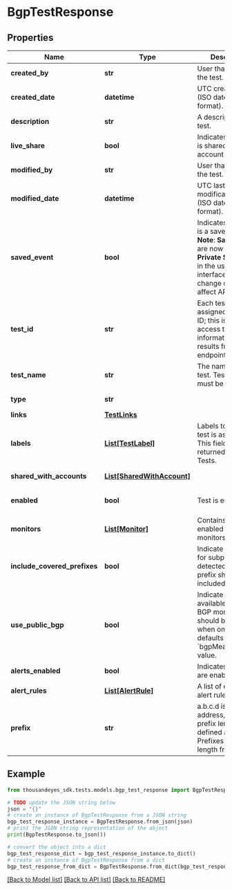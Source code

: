 # BgpTestResponse


## Properties

Name | Type | Description | Notes
------------ | ------------- | ------------- | -------------
**created_by** | **str** | User that created the test. | [optional] [readonly] 
**created_date** | **datetime** | UTC created date (ISO date-time format). | [optional] [readonly] 
**description** | **str** | A description of the test. | [optional] 
**live_share** | **bool** | Indicates if the test is shared with the account group. | [optional] [readonly] 
**modified_by** | **str** | User that modified the test. | [optional] [readonly] 
**modified_date** | **datetime** | UTC last modification date (ISO date-time format). | [optional] [readonly] 
**saved_event** | **bool** | Indicates if the test is a saved event.  **Note**: **Saved Events** are now called **Private Snapshots** in the user interface. This change does not affect API.  | [optional] [readonly] 
**test_id** | **str** | Each test is assigned an unique ID; this is used to access test information and results from other endpoints. | [optional] [readonly] 
**test_name** | **str** | The name of the test. Test name must be unique. | [optional] 
**type** | **str** |  | [optional] [readonly] 
**links** | [**TestLinks**](TestLinks.md) |  | [optional] 
**labels** | [**List[TestLabel]**](TestLabel.md) | Labels to which the test is assigned. This field is not returned for Instant Tests. | [optional] [readonly] 
**shared_with_accounts** | [**List[SharedWithAccount]**](SharedWithAccount.md) |  | [optional] [readonly] 
**enabled** | **bool** | Test is enabled. | [optional] [default to True]
**monitors** | [**List[Monitor]**](Monitor.md) | Contains list of enabled BGP monitors. | [optional] [readonly] 
**include_covered_prefixes** | **bool** | Indicate if queries for subprefixes detected under this prefix should included. | [optional] 
**use_public_bgp** | **bool** | Indicate if all available public BGP monitors should be used, when ommited defaults to &#x60;bgpMeasurements&#x60; value. | [optional] [default to True]
**alerts_enabled** | **bool** | Indicates if alerts are enabled. | [optional] 
**alert_rules** | [**List[AlertRule]**](AlertRule.md) | A list of enabled alert rule objects. | [optional] 
**prefix** | **str** | a.b.c.d is a network address, with the prefix length defined as e. Prefixes can be any length from 8 to 24. | 

## Example

```python
from thousandeyes_sdk.tests.models.bgp_test_response import BgpTestResponse

# TODO update the JSON string below
json = "{}"
# create an instance of BgpTestResponse from a JSON string
bgp_test_response_instance = BgpTestResponse.from_json(json)
# print the JSON string representation of the object
print(BgpTestResponse.to_json())

# convert the object into a dict
bgp_test_response_dict = bgp_test_response_instance.to_dict()
# create an instance of BgpTestResponse from a dict
bgp_test_response_from_dict = BgpTestResponse.from_dict(bgp_test_response_dict)
```
[[Back to Model list]](../README.md#documentation-for-models) [[Back to API list]](../README.md#documentation-for-api-endpoints) [[Back to README]](../README.md)


